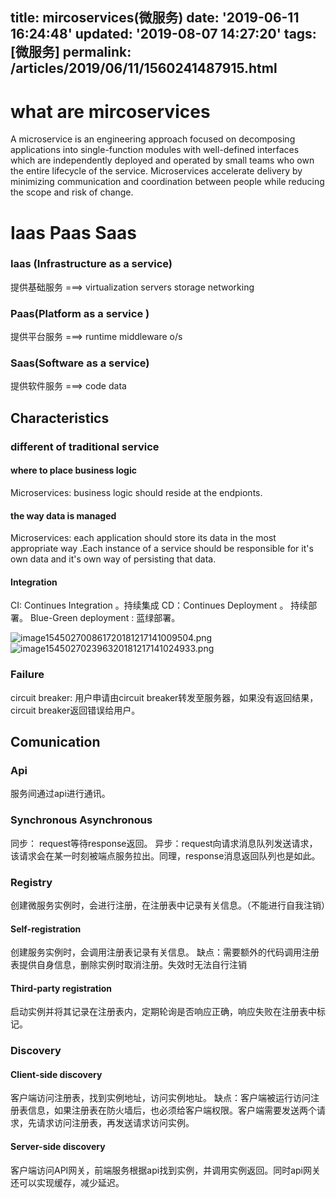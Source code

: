 title: mircoservices(微服务)
date: '2019-06-11 16:24:48'
updated: '2019-08-07 14:27:20'
tags: [微服务]
permalink: /articles/2019/06/11/1560241487915.html
---
# what are mircoservices
A microservice is an engineering approach focused on decomposing applications into single-function modules with well-defined interfaces which are independently deployed and operated by small teams who own the entire lifecycle of the service. Microservices accelerate delivery by minimizing communication and coordination between people while reducing the scope and risk of change. 

# Iaas Paas Saas 


### Iaas (Infrastructure as a service)

 提供基础服务
===> virtualization servers storage networking 


### Paas(Platform as a service )

提供平台服务
===> runtime middleware o/s



### Saas(Software as a service)
 提供软件服务
===> code data

## Characteristics 

### different of traditional service

#### where to place business logic

Microservices: business logic should reside at the endpionts.

#### the way data is managed 

Microservices: each application should store its data in the most appropriate way .Each instance of a service should be responsible  for it's own data and it's own way of persisting that data.

#### Integration

CI: Continues Integration 。持续集成
CD：Continues Deployment 。 持续部署。
Blue-Green deployment : 蓝绿部署。

![image154502700861720181217141009504.png](https://img.hacpai.com/file/2019/06/image154502700861720181217141009504-e96a45e5.png)
![image154502702396320181217141024933.png](https://img.hacpai.com/file/2019/06/image154502702396320181217141024933-097bc3a7.png)


### Failure

circuit breaker: 用户申请由circuit breaker转发至服务器，如果没有返回结果，circuit breaker返回错误给用户。
 
## Comunication 

### Api

服务间通过api进行通讯。

### Synchronous Asynchronous 

同步： request等待response返回。
异步：request向请求消息队列发送请求，该请求会在某一时刻被端点服务拉出。同理，response消息返回队列也是如此。

### Registry

创建微服务实例时，会进行注册，在注册表中记录有关信息。（不能进行自我注销）

#### Self-registration

创建服务实例时，会调用注册表记录有关信息。 缺点：需要额外的代码调用注册表提供自身信息，删除实例时取消注册。失效时无法自行注销

#### Third-party registration
启动实例并将其记录在注册表内，定期轮询是否响应正确，响应失败在注册表中标记。

### Discovery

#### Client-side discovery

客户端访问注册表，找到实例地址，访问实例地址。
缺点：客户端被运行访问注册表信息，如果注册表在防火墙后，也必须给客户端权限。客户端需要发送两个请求，先请求访问注册表，再发送请求访问实例。

#### Server-side discovery
客户端访问API网关，前端服务根据api找到实例，并调用实例返回。同时api网关还可以实现缓存，减少延迟。